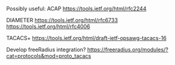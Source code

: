 
Possibly useful:
ACAP
https://tools.ietf.org/html/rfc2244

DIAMETER
https://tools.ietf.org/html/rfc6733
https://tools.ietf.org/html/rfc4006

TACACS+
https://tools.ietf.org/html/draft-ietf-opsawg-tacacs-16


Develop freeRadius integration?
https://freeradius.org/modules/?cat=protocols&mod=proto_tacacs

